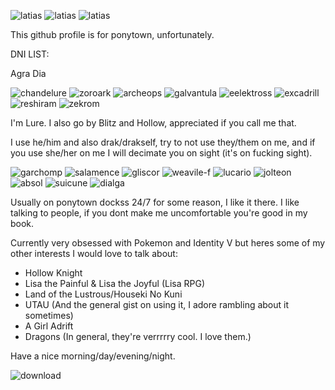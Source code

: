 ![latias](https://user-images.githubusercontent.com/99582157/162770942-8ea207c2-7d4e-4809-8c80-e91035d17323.gif) ![latias](https://64.media.tumblr.com/37ed51111beee06ac748c119972b9c3c/e0b4b2a61f930dee-a0/s640x960/12568b0ab3b02526f061af3c9161e892b4a1dccc.gif) ![latias](https://64.media.tumblr.com/fefbe2dd466c9852a07d5632e95aeaf7/38a03597c5f255a9-a9/s250x400/1cc8c241010ca93b5d6b6c7d1df787a373dfba8f.gif)

This github profile is for ponytown, unfortunately.

DNI LIST:

Agra Dia

![chandelure](https://user-images.githubusercontent.com/99582157/162776829-782da60d-c0a0-461b-966b-f27a2da21904.gif) ![zoroark](https://user-images.githubusercontent.com/99582157/162778049-95ea8e85-0b59-4c22-a045-d9773001dcd4.gif) ![archeops](https://user-images.githubusercontent.com/99582157/162778381-336ad32c-8707-4e7c-a5c6-f9e061dcdc4f.gif) ![galvantula](https://user-images.githubusercontent.com/99582157/162778608-97a1de41-8a7a-42e3-945f-b52b6dc35ccc.gif) ![eelektross](https://user-images.githubusercontent.com/99582157/162779025-bb153555-f0f0-4e1f-a2c2-2ab150cbe897.gif) ![excadrill](https://user-images.githubusercontent.com/99582157/162779171-99b78623-e2c1-49b4-9e7e-fda29550c3a5.gif) ![reshiram](https://user-images.githubusercontent.com/99582157/162782456-1172a4dd-4464-4f4d-8f00-db29e778af51.gif) ![zekrom](https://user-images.githubusercontent.com/99582157/164975400-e95ca44a-aa54-4cd3-b834-7a39af98a690.gif)

I'm Lure.
I also go by Blitz and Hollow, appreciated if you call me that.

I use he/him and also drak/drakself, try to not use they/them on me, and if you use she/her on me I will decimate you on sight (it's on fucking sight).

![garchomp](https://user-images.githubusercontent.com/99582157/162774258-f46cddcd-9b61-41ca-9c83-fdbd9e517850.gif) ![salamence](https://user-images.githubusercontent.com/99582157/162779645-e4719bb4-9192-47ad-84d4-f25a14ecf590.gif) ![gliscor](https://user-images.githubusercontent.com/99582157/162779991-a15d0984-b164-4fa7-9b53-6a93f1c68d49.gif) ![weavile-f](https://user-images.githubusercontent.com/99582157/162780083-fb5c5607-4563-4fe2-9a7e-0bbd65200078.gif) ![lucario](https://user-images.githubusercontent.com/99582157/162780727-36c8e063-51ee-453c-a598-dc32123f75bc.gif) ![jolteon](https://user-images.githubusercontent.com/99582157/164975451-46cf2982-2cf7-47ef-be05-d6eb767bbeb3.gif) ![absol](https://user-images.githubusercontent.com/99582157/164975552-34ce0280-2e0f-41df-8f49-70f10f928b95.gif) ![suicune](https://user-images.githubusercontent.com/99582157/162782323-2a383819-2260-4553-ba4b-a67d53d385bb.gif) ![dialga](https://user-images.githubusercontent.com/99582157/164975559-94bfc51d-1f78-4549-bb2f-3d2ddff2bb6b.gif)

Usually on ponytown dockss 24/7 for some reason, I like it there.
I like talking to people, if you dont make me uncomfortable you're good in my book.

Currently very obsessed with Pokemon and Identity V but heres some of my other interests I would love to talk about:
- Hollow Knight
- Lisa the Painful & Lisa the Joyful (Lisa RPG)
- Land of the Lustrous/Houseki No Kuni
- UTAU (And the general gist on using it, I adore rambling about it sometimes)
- A Girl Adrift 
- Dragons (In general, they're verrrrry cool. I love them.)

Have a nice morning/day/evening/night.

![download](https://user-images.githubusercontent.com/99582157/162786443-f84397b6-29de-4a9b-8465-ee895a7095cf.png)

